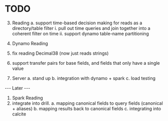 # TODO

3. Reading
  a. support time-based decision making for reads as a directory/table filter
    i. pull out time queries and join together into a coherent filter on time
    ii. support dynamo table-name partitioning
  
2. Dynamo Reading
 1. fix reading Decimal38 (now just reads strings)
 2. support transfer pairs for base fields, and fields that only have a single value

3. Server
  a. stand up
  b. integration with dynamo + spark
  c. load testing


--- Later ---
1. Spark Reading
  0. integrate into drill.
  a. mapping canonical fields to query fields (canonical + aliases)
  b. mapping results back to canonical fields
  c. integrating into calcite

